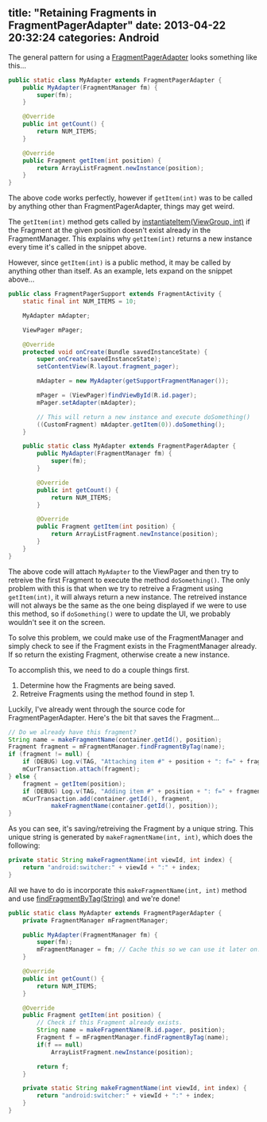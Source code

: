title: "Retaining Fragments in FragmentPagerAdapter"
date: 2013-04-22 20:32:24
categories: Android
---
The general pattern for using a [FragmentPagerAdapter][1] looks something like this...

```java
public static class MyAdapter extends FragmentPagerAdapter {
    public MyAdapter(FragmentManager fm) {
        super(fm);
    }

    @Override
    public int getCount() {
        return NUM_ITEMS;
    }

    @Override
    public Fragment getItem(int position) {
        return ArrayListFragment.newInstance(position);
    }
}
```

The above code works perfectly, however if `getItem(int)` was to be called by anything other than FragmentPagerAdapter, things may get weird.

The `getItem(int)` method gets called by [instantiateItem(ViewGroup, int)][2] if the Fragment at the given position doesn't exist already in the FragmentManager. This explains why `getItem(int)` returns a new instance every time it's called in the snippet above. <!-- more -->

However, since `getItem(int)` is a public method, it may be called by anything other than itself. As an example, lets expand on the snippet above...

```java
public class FragmentPagerSupport extends FragmentActivity {
    static final int NUM_ITEMS = 10;

    MyAdapter mAdapter;

    ViewPager mPager;

    @Override
    protected void onCreate(Bundle savedInstanceState) {
        super.onCreate(savedInstanceState);
        setContentView(R.layout.fragment_pager);

        mAdapter = new MyAdapter(getSupportFragmentManager());

        mPager = (ViewPager)findViewById(R.id.pager);
        mPager.setAdapter(mAdapter);

        // This will return a new instance and execute doSomething()
        ((CustomFragment) mAdapter.getItem(0)).doSomething();
    }

    public static class MyAdapter extends FragmentPagerAdapter {
        public MyAdapter(FragmentManager fm) {
            super(fm);
        }

        @Override
        public int getCount() {
            return NUM_ITEMS;
        }

        @Override
        public Fragment getItem(int position) {
            return ArrayListFragment.newInstance(position);
        }
    }
}
```

The above code will attach `MyAdapter` to the ViewPager and then try to retreive the first Fragment to execute the method `doSomething()`. The only problem with this is that when we try to retreive a Fragment using `getItem(int)`, it will always return a new instance. The retreived instance will not always be the same as the one being displayed if we were to use this method, so if `doSomething()` were to update the UI, we probably wouldn't see it on the screen.

To solve this problem, we could make use of the FragmentManager and simply check to see if the Fragment exists in the FragmentManager already. If so return the existing Fragment, otherwise create a new instance.

To accomplish this, we need to do a couple things first.

1. Determine how the Fragments are being saved.
2. Retreive Fragments using the method found in step 1.

Luckily, I've already went through the source code for FragmentPagerAdapter. Here's the bit that saves the Fragment...

```java
// Do we already have this fragment?
String name = makeFragmentName(container.getId(), position);
Fragment fragment = mFragmentManager.findFragmentByTag(name);
if (fragment != null) {
    if (DEBUG) Log.v(TAG, "Attaching item #" + position + ": f=" + fragment);
    mCurTransaction.attach(fragment);
} else {
    fragment = getItem(position);
    if (DEBUG) Log.v(TAG, "Adding item #" + position + ": f=" + fragment);
    mCurTransaction.add(container.getId(), fragment,
            makeFragmentName(container.getId(), position));
}
```

As you can see, it's saving/retreiving the Fragment by a unique string. This unique string is generated by `makeFragmentName(int, int)`, which does the following:

```java
private static String makeFragmentName(int viewId, int index) {
    return "android:switcher:" + viewId + ":" + index;
}
```

All we have to do is incorporate this `makeFragmentName(int, int)` method and use [findFragmentByTag(String)][3] and we're done!

```java
public static class MyAdapter extends FragmentPagerAdapter {
    private FragmentManager mFragmentManager;

    public MyAdapter(FragmentManager fm) {
        super(fm);
        mFragmentManager = fm; // Cache this so we can use it later on...
    }

    @Override
    public int getCount() {
        return NUM_ITEMS;
    }

    @Override
    public Fragment getItem(int position) {
        // Check if this Fragment already exists.
        String name = makeFragmentName(R.id.pager, position);
        Fragment f = mFragmentManager.findFragmentByTag(name);
        if(f == null)
            ArrayListFragment.newInstance(position);

        return f;
    }

    private static String makeFragmentName(int viewId, int index) {
        return "android:switcher:" + viewId + ":" + index;
    }
}
```

[1]: http://developer.android.com/reference/android/support/v4/app/FragmentPagerAdapter.html
[2]: http://goo.gl/GSVV4
[3]: http://goo.gl/ZsMWG
